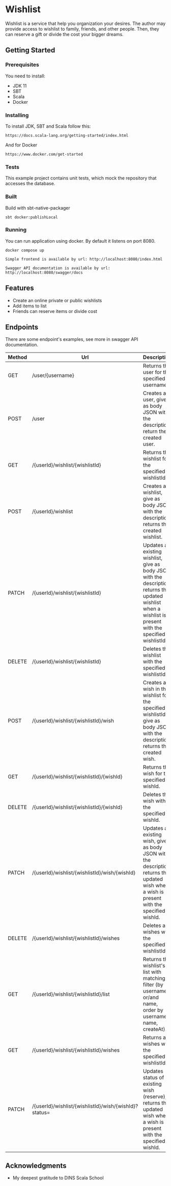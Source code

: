 # Wishlist

Wishlist is a service that help you organization your desires.
The author may provide access to wishlist to family, friends, and other people.
Then, they can reserve a gift or divide the cost your bigger dreams.

## Getting Started

### Prerequisites

You need to install:

- JDK 11
- SBT
- Scala  
- Docker

### Installing

To install JDK, SBT and Scala follow this:

```
https://docs.scala-lang.org/getting-started/index.html
```

And for Docker

```
https://www.docker.com/get-started
```

### Tests

This example project contains unit tests, which mock the repository that accesses the database.

### Built

Build with sbt-native-packager

```
sbt docker:publishLocal
```

### Running

You can run application using docker. By default it listens on port 8080.

```
docker compose up
```

```
Simple frontend is available by url: http://localhost:8080/index.html

Swagger API documentation is available by url: http://localhost:8080/swagger/docs
```

## Features

- Create an online private or public wishlists
- Add items to list
- Friends can reserve items or divide cost


## Endpoints

There are some endpoint's examples, see more in swagger API documentation.

Method | Url                | Description
------ | ------------------ | -----------
GET    | /user/{username}   | Returns the user for the specified username.
POST   | /user              | Creates a user, give as body JSON with the description, return the created user.
GET    | /{userId}/wishlist/{wishlistId} | Returns the wishlist for the specified wishlistId.
POST   | /{userId}/wishlist | Creates a wishlist, give as body JSON with the description, returns the created wishlist.
PATCH  | /{userId}/wishlist/{wishlistId} | Updates an existing wishlist, give as body JSON with the description, returns the updated wishlist when a wishlist is present with the specified wishlistId.
DELETE | /{userId}/wishlist/{wishlistId} | Deletes the wishlist with the specified wishlistId.
POST   | /{userId}/wishlist/{wishlistId}/wish | Creates a wish in the wishlist for the specified wishlistId, give as body JSON with the description, returns the created wish.
GET    | /{userId}/wishlist/{wishlistId}/{wishId} | Returns the wish for the specified wishId.
DELETE | /{userId}/wishlist/{wishlistId}/{wishId} | Deletes the wish with the specified wishId.
PATCH  | /{userId}/wishlist/{wishlistId}/wish/{wishId} | Updates an existing wish, give as body JSON with the description, returns the updated wish when a wish is present with the specified wishId.
DELETE | /{userId}/wishlist/{wishlistId}/wishes | Deletes all wishes with the specified wishlistId.
GET    | /{userId}/wishlist/{wishlistId}/list | Returns the wishlist's list with matching filter (by username or/and name, order by username, name, createAt).
GET    | /{userId}/wishlist/{wishlistId}/wishes | Returns all wishes with the specified wishlistId.
PATCH  | /{userId}/wishlist/{wishlistId}/wish/{wishId}?status=<Status> | Updates status of existing wish (reserve), returns the updated wish when a wish is present with the specified wishId.

## Acknowledgments

* My deepest gratitude to DINS Scala School

